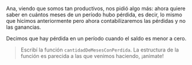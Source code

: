 Ana, viendo que somos tan productivos, nos pidió algo más: ahora quiere saber en cuántos meses de un período hubo pérdida, es decir, lo mismo que hicimos anteriormente pero ahora contabilizaremos las pérdidas y no las ganancias.

Decimos que hay pérdida en un período cuando el saldo es menor a cero.

> Escribí la función `cantidadDeMesesConPerdida`. La estructura de la función es parecida a las que venimos haciendo, ¡animate!
